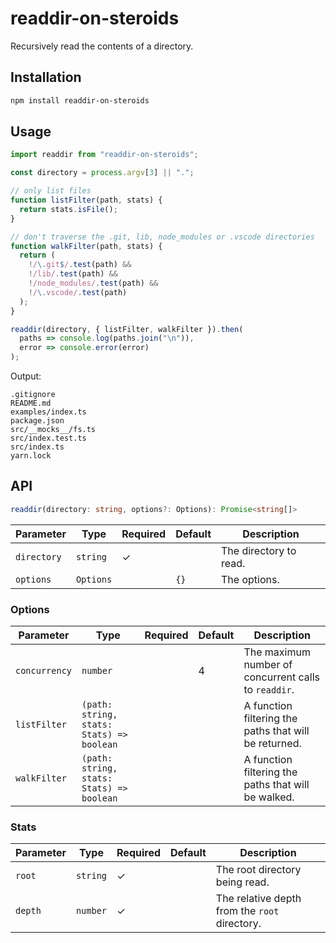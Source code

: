 # readdir-on-steroids

Recursively read the contents of a directory.

## Installation

```bash
npm install readdir-on-steroids
```

## Usage

```js
import readdir from "readdir-on-steroids";

const directory = process.argv[3] || ".";

// only list files
function listFilter(path, stats) {
  return stats.isFile();
}

// don't traverse the .git, lib, node_modules or .vscode directories
function walkFilter(path, stats) {
  return (
    !/\.git$/.test(path) &&
    !/lib/.test(path) &&
    !/node_modules/.test(path) &&
    !/\.vscode/.test(path)
  );
}

readdir(directory, { listFilter, walkFilter }).then(
  paths => console.log(paths.join("\n")),
  error => console.error(error)
);
```

Output:

```
.gitignore
README.md
examples/index.ts
package.json
src/__mocks__/fs.ts
src/index.test.ts
src/index.ts
yarn.lock
```

## API

```ts
readdir(directory: string, options?: Options): Promise<string[]>
```

| Parameter   | Type      | Required | Default | Description            |
| ----------- | --------- | -------- | ------- | ---------------------- |
| `directory` | `string`  | ✓        |         | The directory to read. |
| `options`   | `Options` |          | `{}`    | The options.           |

### Options

| Parameter     | Type                                      | Required | Default | Description                                           |
| ------------- | ----------------------------------------- | -------- | ------- | ----------------------------------------------------- |
| `concurrency` | `number`                                  |          | 4       | The maximum number of concurrent calls to `readdir`.  |
| `listFilter`  | `(path: string, stats: Stats) => boolean` |          |         | A function filtering the paths that will be returned. |
| `walkFilter`  | `(path: string, stats: Stats) => boolean` |          |         | A function filtering the paths that will be walked.   |

### Stats

| Parameter | Type     | Required | Default | Description                                   |
| --------- | -------- | -------- | ------- | --------------------------------------------- |
| `root`    | `string` | ✓        |         | The root directory being read.                |
| `depth`   | `number` | ✓        |         | The relative depth from the `root` directory. |
